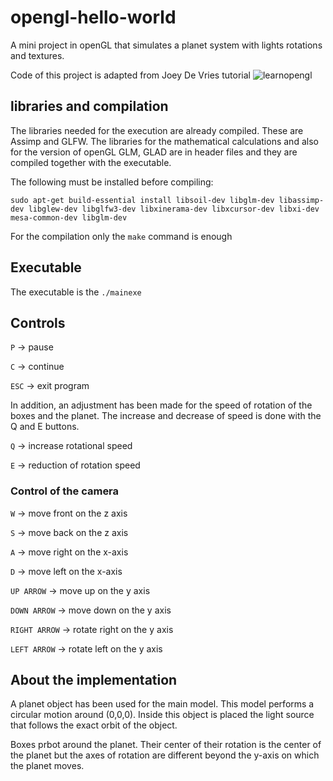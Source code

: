 # opengl-hello-world
A mini project in openGL that simulates a planet system with lights rotations and textures.


Code of this project is adapted from Joey De Vries tutorial ![learnopengl](https://learnopengl.com/)


## libraries and compilation 

The libraries needed for the execution are already compiled. These are Assimp and GLFW.
The libraries for the mathematical calculations and also for the version of openGL GLM, GLAD are in header files and they are compiled together with the executable.

The following must be installed before compiling:

`sudo apt-get build-essential install libsoil-dev libglm-dev libassimp-dev libglew-dev libglfw3-dev libxinerama-dev libxcursor-dev libxi-dev mesa-common-dev libglm-dev`

For the compilation only the `make` command is enough


## Executable

The executable is the `./mainexe`




## Controls 

`P` -> pause

`C` -> continue

`ESC` -> exit program

In addition, an adjustment has been made for the speed of rotation of the boxes and the planet.
The increase and decrease of speed is done with the Q and E buttons.

`Q` -> increase rotational speed

`E` -> reduction of rotation speed


### Control of the camera

`W` -> move front on the z axis

`S` -> move back on the z axis

`A` -> move right on the x-axis

`D` -> move left on the x-axis

`UP ARROW` -> move up on the y axis

`DOWN ARROW` -> move down on the y axis

`RIGHT ARROW` -> rotate right on the y axis

`LEFT ARROW` -> rotate left on the y axis

## About the implementation

A planet object has been used for the main model.
This model performs a circular motion around (0,0,0).
Inside this object is placed the light source that follows the exact orbit of the object.

Boxes prbot around the planet.
Their center of their rotation is the center of the planet but the axes of rotation are different beyond the y-axis on which the planet moves. 
